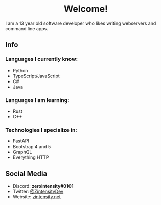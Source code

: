<h1 align="center">Welcome!</h1>
I am a 13 year old software developer who likes writing webservers and command line apps.

## Info

### Languages I currently know:

- Python
- TypeScript/JavaScript
- C#
- Java

### Languages I am learning:

- Rust
- C++

### Technologies I specialize in:

- FastAPI
- Bootstrap 4 and 5
- GraphQL
- Everything HTTP

## Social Media

- Discord: **zerointensity#0101**
- Twitter: [@ZintensityDev](https://twitter.com/ZIntensityDev)
- Website: [zintensity.net](https://zintensity.net)
